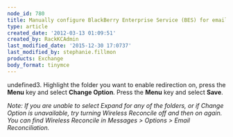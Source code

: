 ```yaml
---
node_id: 780
title: Manually configure BlackBerry Enterprise Service (BES) for email hosted on Exchange
type: article
created_date: '2012-03-13 01:09:51'
created_by: RackKCAdmin
last_modified_date: '2015-12-30 17:0737'
last_modified_by: stephanie.fillmon
products: Exchange
body_format: tinymce
---
```


undefined3. Highlight the folder you want to enable redirection on, press the
**Menu** key and select **Change Option**. Press the **Menu** key and
select **Save**.

*Note:* *If you are unable to select Expand for any of the folders, or
if Change Option is unavailable, try turning Wireless Reconcile off and
then on again. You can find Wireless Reconcile in Messages \> Options \>
Email Reconciliation.*

